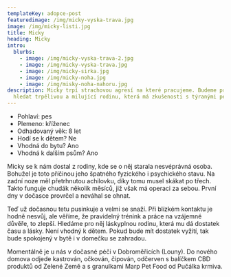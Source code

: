 ```yaml
---
templateKey: adopce-post
featuredimage: /img/micky-vyska-trava.jpg
image: /img/micky-listi.jpg
title: Micky
heading: Micky
intro:
  blurbs:
    - image: /img/micky-vyska-trava-2.jpg
    - image: /img/micky-vyska-trava.jpg
    - image: /img/micky-sirka.jpg
    - image: /img/micky-noha.jpg
    - image: /img/misky-noha-nahoru.jpg
description: Micky trpí strachovou agresí na které pracujeme. Budeme pro něj
  hledat trpělivou a milující rodinu, která má zkušenosti s týranými pejsky. 🤪
---
```

* Pohlaví: pes
* Plemeno: kříženec
* Odhadovaný věk: 8 let
* Hodí se k dětem? Ne
* Vhodná do bytu? Ano
* Vhodná k dalším psům? Ano

Micky se k nám dostal z rodiny, kde se o něj starala nesvéprávná osoba. Bohužel je toto příčinou jeho špatného fyzického i psychického stavu. Na zadní noze měl přetrhnutou achilovku, díky tomu musel skákat po třech. Takto funguje chudák několik měsíců, již však má operaci za sebou. První dny v dočasce provrčel a neváhal se ohnat. 

Teď už dočasnou tetu pusinkuje a velmi se snaží. Při blízkém kontaktu je hodně nesvůj, ale věříme, že pravidelný trénink a práce na vzájemné důvěře, to zlepší. Hledáme pro něj láskyplnou rodinu, která mu dá dostatek času a lásky. Není vhodný k dětem. Pokud bude mít dostatek vyžití, tak bude spokojený v bytě i v domečku se zahradou. 

Momentálně je u nás v dočasné péči v Dobroměřicích (Louny). Do nového domova odjede kastrován, očkován, čipován, odčerven s balíčkem CBD produktů od Zelené Země a s granulkami Marp Pet Food od Pučálka krmiva.